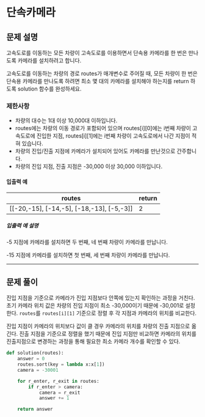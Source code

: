 # 단속카메라

## 문제 설명

고속도로를 이동하는 모든 차량이 고속도로를 이용하면서 단속용 카메라를 한 번은 만나도록 카메라를 설치하려고 합니다.

고속도로를 이동하는 차량의 경로 routes가 매개변수로 주어질 때, 모든 차량이 한 번은 단속용 카메라를 만나도록 하려면 최소 몇 대의 카메라를 설치해야 하는지를 return 하도록 solution 함수를 완성하세요.

### 제한사항

- 차량의 대수는 1대 이상 10,000대 이하입니다.
- routes에는 차량의 이동 경로가 포함되어 있으며 routes[i][0]에는 i번째 차량이 고속도로에 진입한 지점, routes[i][1]에는 i번째 차량이 고속도로에서 나간 지점이 적혀 있습니다.
- 차량의 진입/진출 지점에 카메라가 설치되어 있어도 카메라를 만난것으로 간주합니다.
- 차량의 진입 지점, 진출 지점은 -30,000 이상 30,000 이하입니다.

#### 입출력 예

| routes                                    | return |
| ----------------------------------------- | ------ |
| [[-20,-15], [-14,-5], [-18,-13], [-5,-3]] | 2      |

##### 입출력 예 설명

-5 지점에 카메라를 설치하면 두 번째, 네 번째 차량이 카메라를 만납니다.

-15 지점에 카메라를 설치하면 첫 번째, 세 번째 차량이 카메라를 만납니다.

---



## 문제 풀이

진입 지점을 기준으로 카메라가 진입 지점보다 안쪽에 있는지 확인하는 과정을 거친다. 초기 카메라 위치 값은 차량의 진입 지점이 최소 -30,000이기 때문에 -30,001로 설정한다. `routes`를 `routes[i][1]` 기준으로 정렬 후 각 지점과 카메라의 위치를 비교한다. 

 진입 지점이 카메라의 위치보다 값이 클 경우 카메라의 위치를 차량의 진출 지점으로 옮긴다. 진출 지점을 기준으로 정렬을 했기 때문에 진입 지점만 비교하면 카메라의 위치를 진출지점으로 변경하는 과정을 통해 필요한 최소 카메라 개수를 확인할 수 있다.

```python
def solution(routes):
    answer = 0
    routes.sort(key = lambda x:x[1])
    camera = -30001

    for r_enter, r_exit in routes:
        if r_enter > camera:
            camera = r_exit
            answer += 1

    return answer
```

